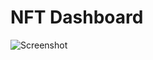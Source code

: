 # NFT Dashboard   
   

![Screenshot](https://res.cloudinary.com/ds574fco0/image/upload/v1679828775/github/og_ba98ky.png)